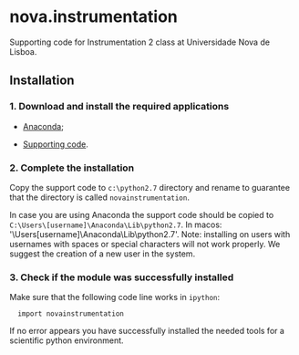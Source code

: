 nova.instrumentation
====================

Supporting code for Instrumentation 2 class at Universidade Nova de Lisboa.


## Installation
### 1. Download and install the required applications
- [Anaconda](https://store.continuum.io/cshop/anaconda/);

- [Supporting code](https://github.com/hgamboa/novainstrumentation).

### 2. Complete the installation
Copy the support code to `c:\python2.7` directory and rename to guarantee that the directory is called `novainstrumentation`.

In case you are using Anaconda the support code should be copied to `C:\Users\[username]\Anaconda\Lib\python2.7`.  In macos: '\Users\[username]\Anaconda\Lib\python2.7'. Note: installing on users with usernames with spaces or special characters will not work properly. We suggest the creation of a new user in the system.

### 3. Check if the module was successfully installed  
Make sure that the following code line works in `ipython`:

      import novainstrumentation

If no error appears you have successfully installed the needed tools for a scientific python environment.
